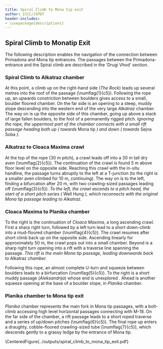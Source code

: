 ```yaml
---
title: Spiral Climb to Mona tip exit
author: ICCC/JSPDT
header-includes:
- \usepackage{descriptions}
---
```


## Spiral Climb to Monatip Exit

The following description enables the navigation of the connection between Primadona and Mona tip entrances.
The passages between the Primadona-entrance and the Spiral climb are described in the 'Drugi Vhod' section.

### Spiral Climb to Alkatraz chamber

At this point, a climb up on the right-hand side (_The Rock_) leads up several metres into the roof of the passage (\numflag{1}{c5}).
Following the rope up, an upwards constriction between boulders gives access to a small, boulder floored chamber.
On the far side is an opening to a steep, muddy slope descending into the western end of the very large _Alkatraz_ chamber.
The way on is up the opposite side of this chamber, going up above a stack of large fallen boulders, to the foot of a permanently rigged pitch.
_Ignoring the rope, the uppermost part of the chamber connects with a small rift passage heading both up ( towards_ Mona tip _) and down ( towards_ Sejna Soba _)._

### Alkatraz to Cloaca Maxima crawl

At the top of the rope (30 m pitch), a crawl leads off into a 30 m tall dry aven (\numflag{2}{c5}).
The continuation of the crawl is found 5 m above floor level on the opposite side.
Reaching this crawl with the in-situ handline, the passage turns abruptly to the left at a T-junction (to the right is a smaller aven climbed for 10 m, continuing).
The way on is to the left, finding a bifurcation after 20 m, with two crawling-sized passages leading off (\numflag{3}{c5}).
_To the left, the crawl ascends to a pitch head, the start of a short pitch series (_ Well Hung _), which reconnects with the original Mona tip passage leading to Alkatraz._


### Cloaca Maxima to Planika chamber

To the right is the continuation of _Cloaca Maxima_, a long ascending crawl.
First a sharp right turn, followed by a left turn lead to a short down-climb into a mud-floored chamber (\numflag{4}{c5}).
The crawl resumes after short climb back up on the opposite side.
Ascending linearly for approximately 50 m, the crawl pops out into a small chamber.
Beyond is a sharp right turn opening into a rift with a traverse line spanning the passage.
_This rift is the main Mona tip passage, leading downwards back to_ Alkatraz _chamber._

Following this rope, an almost complete U-turn and squeeze between boulders leads to a birfurcation (\numflag{5}{c5}).
To the right is a short muddy passage (_Aleksandrija_) whose end is unexplored .
Ahead is another squeeze opening at the base of a boulder slope, in _Planika_ chamber.

### Planika chamber to Mona tip exit

_Planika_ chamber represents the main fork in Mona tip passages, with a bolt-climb accessing high level horizontal passages connecting with M-18.
On the far side of the chamber, a rift passage leads to a short roped traverse and a series of up/down pitches (\numflag{6}{c5}).
The final rope up enters a draughty, cobble-floored crawling-sized tube (\numflag{7}{c5}), which descends gently to a grassy ledge by the entrance of Mona tip.

\CenteredFigure{../outputs/spiral_climb_to_mona_tip_exit.pdf}
